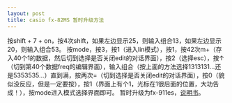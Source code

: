 ```yaml
---
layout: post
title: casio fx-82MS 暂时升级方法
---
```


按shift + 7 + on，按4次shift，如果左边显示25，则输入组合13，如果左边显示20，则输入组合53。
按mode，按3，按1（进入lin模式），按1，按42次m+（存入40个1的数据，然后切到选择是否关闭edit的对话界面），按2（选择esc），按↑（切到第40个数据freq的编辑界面），输入组合（按上面的方法选择1313131...还是5353535...）直到满，按两次=（切到选择是否关闭edit的对话界面），按0（貌似没反应，但是一定要按），按1（界面上有个1，光标在1很后面的位置，大功告成！），按mode进入模式选择界面即可。
暂时升级为fx-911es，[说明书][1]。

  [1]: http://file.casio.com.cn/resource/files/support/cal/support/Manual/fx-991ES.pdf
